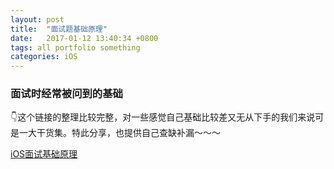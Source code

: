```yaml
---
layout: post
title:  "面试题基础原理"
date:   2017-01-12 13:40:34 +0800
tags: all portfolio something
categories: iOS
---
```


### 面试时经常被问到的基础
👇这个链接的整理比较完整，对一些感觉自己基础比较差又无从下手的我们来说可是一大干货集。特此分享，也提供自己查缺补漏～～～

[iOS面试基础原理](https://hit-alibaba.github.io)
